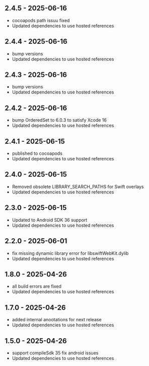 ## 2.4.5 - 2025-06-16

* cocoapods path issuu fixed
* Updated dependencies to use hosted references

## 2.4.4 - 2025-06-16

* bump versions
* Updated dependencies to use hosted references

## 2.4.3 - 2025-06-16

* bump versions
* Updated dependencies to use hosted references

## 2.4.2 - 2025-06-16

* bump OrderedSet to 6.0.3 to satisfy Xcode 16
* Updated dependencies to use hosted references

## 2.4.1 - 2025-06-15

* published to cocoapods
* Updated dependencies to use hosted references

## 2.4.0 - 2025-06-15

* Removed obsolete LIBRARY_SEARCH_PATHS for Swift overlays
* Updated dependencies to use hosted references

## 2.3.0 - 2025-06-15

* Updated to Android SDK 36 support
* Updated dependencies to use hosted references

## 2.2.0 - 2025-06-01

* fix  missing dynamic library error for libswiftWebKit.dylib
* Updated dependencies to use hosted references

## 1.8.0 - 2025-04-26

* all build errors are fixed
* Updated dependencies to use hosted references

## 1.7.0 - 2025-04-26

* added internal anootations for next release
* Updated dependencies to use hosted references

## 1.5.0 - 2025-04-26

* support compileSdk 35 fix android issues
* Updated dependencies to use hosted references

